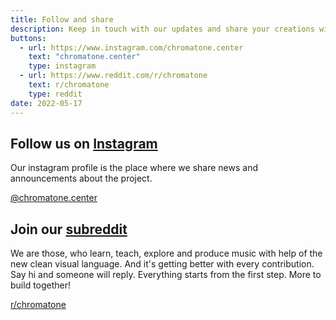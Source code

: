 ```yaml
---
title: Follow and share
description: Keep in touch with our updates and share your creations with others!
buttons:
  - url: https://www.instagram.com/chromatone.center
    text: "chromatone.center"
    type: instagram
  - url: https://www.reddit.com/r/chromatone
    text: r/chromatone
    type: reddit
date: 2022-05-17
---
```


## <i class="p-6 mr-1 i-la-instagram"></i> Follow us on [Instagram](https://instagram.com/chromatone.center)

Our instagram profile is the place where we share news and announcements about the project.

[@chromatone.center](https://instagram.com/chromatone.center)

## <i class="p-6 mr-1 i-la-reddit"></i> Join our [subreddit](https://www.reddit.com/r/chromatone)

We are those, who learn, teach, explore and produce music with help of the new clean visual language. And it's getting better with every contribution. Say hi and someone will reply. Everything starts from the first step. More to build together!

[r/chromatone](https://www.reddit.com/r/chromatone)
